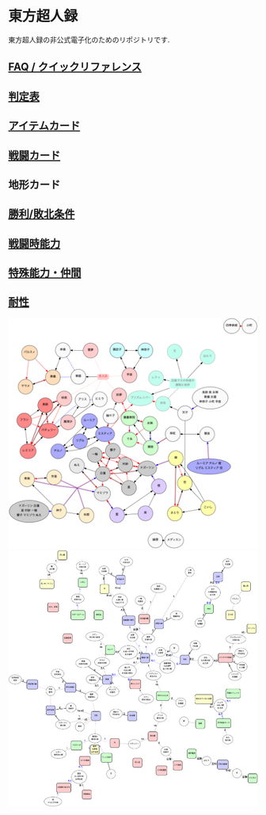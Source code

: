 # 東方超人録

東方超人録の非公式電子化のためのリポジトリです.

## [FAQ / クイックリファレンス](./doc/quickreference.md)
## [判定表](./doc/reference.md)
## [アイテムカード](./doc/item.md)
## [戦闘カード](./doc/attack.md)
## 地形カード
## [勝利/敗北条件](./doc/character.md)
## [戦闘時能力](./doc/chara-battle.md)
## [特殊能力・仲間](./doc/chara-ability.md)
## [耐性](./doc/chara-regist.md)
![](./doc/rensa.png)
![](./doc/match.png)